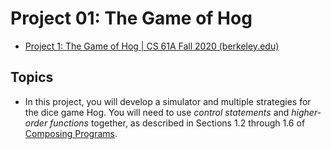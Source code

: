 # Project 01: The Game of Hog

- [Project 1: The Game of Hog | CS 61A Fall 2020 (berkeley.edu)](https://inst.eecs.berkeley.edu/~cs61a/fa20/proj/hog/)



## Topics

- In this project, you will develop a simulator and multiple strategies for the dice game Hog. You will need to use *control statements* and *higher-order functions* together, as described in Sections 1.2 through 1.6 of [Composing Programs](http://composingprograms.com/).



